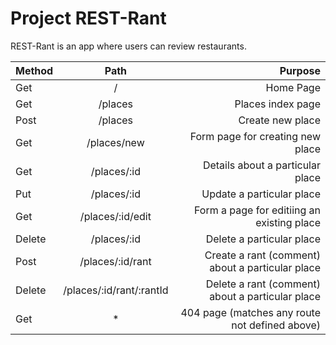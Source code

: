 # Project REST-Rant

REST-Rant is an app where users can review restaurants.

| Method | Path                     | Purpose                                          |
| :---   |         :----:           |          ---:                                    |
| Get    | /                        | Home Page                                        |
| Get    | /places                  | Places index page                                |
| Post   | /places                  | Create new place                                 |
| Get    | /places/new              | Form page for creating new place                 |
| Get    | /places/:id              | Details about a particular place                 |
| Put    | /places/:id              | Update a particular place                        |
| Get    | /places/:id/edit         | Form a page for editiing an existing place       |
| Delete | /places/:id              | Delete a particular place                        |
| Post   | /places/:id/rant         | Create a rant (comment) about a particular place |
| Delete | /places/:id/rant/:rantId | Delete a rant (comment) about a particular place |
| Get    | *                        | 404 page (matches any route not defined above)   |
